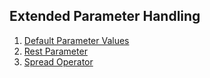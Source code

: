## Extended Parameter Handling

1. [Default Parameter Values](01_Default_Paramter)
2. [Rest Parameter](02_Rest_Parameter)
3. [Spread Operator](03_Spread_Operator)
